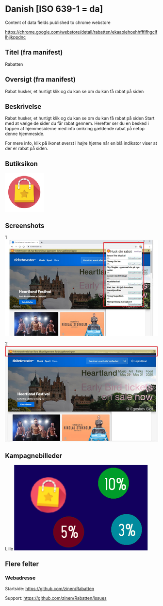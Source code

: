 # Danish [ISO 639-1 = da]
Content of data fields published to chrome webstore 

https://chrome.google.com/webstore/detail/rabatten/ekaaoiehoehhfffifhgclflhjjkppdnc

## Titel (fra manifest)

Rabatten

## Oversigt (fra manifest)

Rabat husker, et hurtigt klik og du kan se om du kan få rabat på siden

## Beskrivelse

Rabat husker, et hurtigt klik og du kan se om du kan få rabat på siden
Start med at vælge de sider du får rabat gennem. Herefter ser du en besked i toppen af hjemmesiderne med info omkring gældende rabat på netop denne hjemmeside.

For mere info, klik på ikonet øverst i højre hjørne når en blå indikator viser at der er rabat på siden.

## Butiksikon

![logo](./icon.png)

## Screenshots

1 ![screenshot-1](./screenshot1.jpg)

2 ![screenshot-2](./screenshot2.jpg)

## Kampagnebilleder

Lille ![smallCampagne](./smallCampagne.png)

## Flere felter

### Webadresse

Startside: https://github.com/zinen/Rabatten

Support: https://github.com/zinen/Rabatten/issues

